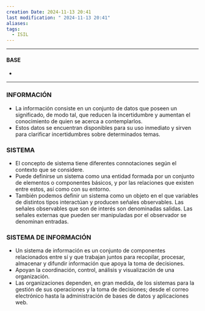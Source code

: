 ```yaml
---
creation Date: 2024-11-13 20:41
last modification: " 2024-11-13 20:41"
aliases: 
tags:
  - ISIL
---
```

___
#### BASE
- 
___

### INFORMACIÓN

- La información consiste en un conjunto de datos que poseen un significado, de modo tal, que reducen la incertidumbre y aumentan el conocimiento de quien se acerca a contemplarlos.
- Estos datos se encuentran disponibles para su uso inmediato y sirven para clarificar incertidumbres sobre determinados temas.

### SISTEMA
- El concepto de sistema tiene diferentes connotaciones según el contexto que se considere.
- Puede definirse un sistema como una entidad formada por un conjunto de elementos o componentes básicos, y por las relaciones que existen entre estos, así como con su entorno.
- También podemos definir un sistema como un objeto en el que variables de distintos tipos interactúan y producen señales observables. Las señales observables que son de interés son denominadas salidas. Las señales externas que pueden ser manipuladas por el observador se denominan entradas.

### SISTEMA DE INFORMACIÓN
- Un sistema de información es un conjunto de componentes relacionados entre sí y que trabajan juntos para recopilar, procesar, almacenar y difundir información que apoya la toma de decisiones.
- Apoyan la coordinación, control, análisis y visualización de una organización.
- Las organizaciones dependen, en gran medida, de los sistemas para la gestión de sus operaciones y la toma de decisiones; desde el correo electrónico hasta la administración de bases de datos y aplicaciones web.
